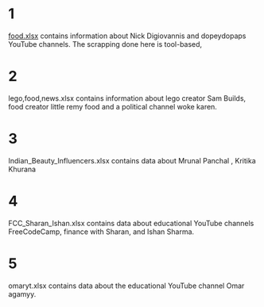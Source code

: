 # 1
[food.xlsx](url) contains information about Nick Digiovannis and dopeydopaps YouTube channels. The scrapping done here is tool-based,
# 2
lego,food,news.xlsx contains information about lego creator Sam Builds, food creator little remy food and a political channel woke karen.
# 3
Indian_Beauty_Influencers.xlsx contains data about Mrunal Panchal , Kritika Khurana 
# 4
FCC_Sharan_Ishan.xlsx contains data about educational YouTube channels FreeCodeCamp, finance with Sharan, and Ishan Sharma.
# 5
omaryt.xlsx contains data about the educational YouTube channel Omar agamyy.
